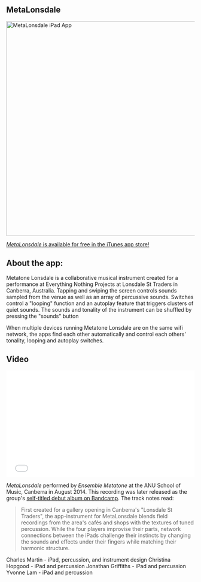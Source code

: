 ## MetaLonsdale


<a href="https://www.flickr.com/photos/chuck_notorious/13959689662" title="MetaLonsdale iPad App by Charles Martin, on Flickr"><img src="https://farm8.staticflickr.com/7153/13959689662_4e5df8aed0_c.jpg" width="800" height="572" alt="MetaLonsdale iPad App"></a>

<a href="https://itunes.apple.com/au/app/metalonsdale/id694075948?mt=8&uo=4" target="itunes_store">_MetaLonsdale_ is available for free in the iTunes app store!</a>

## About the app:

Metatone Lonsdale is a collaborative musical instrument created for a performance at Everything Nothing Projects at Lonsdale St Traders in Canberra, Australia. Tapping and swiping the screen controls sounds sampled from the venue as well as an array of percussive sounds. Switches control a "looping" function and an autoplay feature that triggers clusters of quiet sounds. The sounds and tonality of the instrument can be shuffled by pressing the "sounds" button 

When multiple devices running Metatone Lonsdale are on the same wifi network, the apps find each other automatically and control each others' tonality, looping and autoplay switches.

## Video

<iframe width="504" height="284" src="//www.youtube.com/embed/pYxEbKk7jPs" frameborder="0" allowfullscreen></iframe>

_MetaLonsdale_ performed by _Ensemble Metatone_ at the ANU School of Music, Canberra in August 2014. This recording was later released as the group's [self-titled debut album on Bandcamp](http://charlesmartin.bandcamp.com/album/ensemble-metatone). The track notes read: 

> First created for a gallery opening in Canberra's "Lonsdale St Traders", the app-instrument for MetaLonsdale blends field recordings from the area's cafés and shops with the textures of tuned percussion. While the four players improvise their parts, network connections between the iPads challenge their instincts by changing the sounds and effects under their fingers while matching their harmonic structure.

Charles Martin - iPad, percussion, and instrument design 
Christina Hopgood - iPad and percussion 
Jonathan Griffiths - iPad and percussion 
Yvonne Lam - iPad and percussion 

